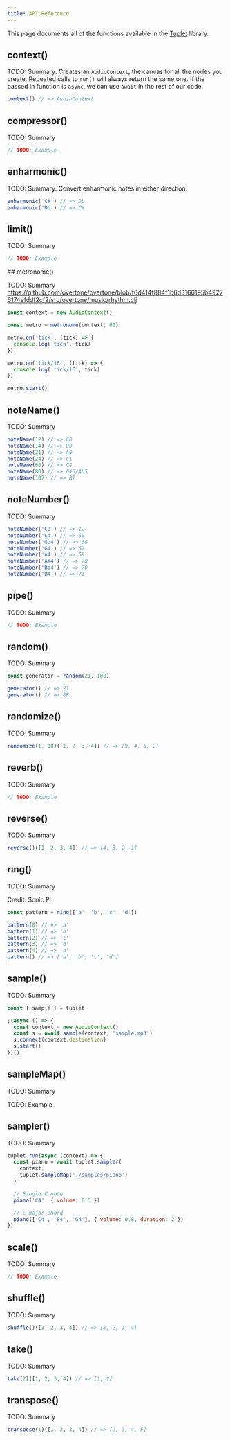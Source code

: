```yaml
---
title: API Reference
---
```


This page documents all of the functions available in the
[Tuplet](https://www.npmjs.com/package/@meleyal/tuplet) library.

## context()

TODO: Summary: Creates an `AudioContext`, the canvas for all the nodes you
create. Repeated calls to `run()` will always return the same one. If the passed
in function is `async`, we can use `await` in the rest of our code.

```js
context() // => AudioContext
```

## compressor()

TODO: Summary

```js
// TODO: Example
```

## enharmonic()

TODO: Summary. Convert enharmonic notes in either direction.

```js
enharmonic('C#') // => Db
enharmonic('Db') // => C#
```

## limit()

TODO: Summary

```js
// TODO: Example
```

## metronome()

TODO: Summary
https://github.com/overtone/overtone/blob/f6d414f884f1b6d3166195b49276174efddf2cf2/src/overtone/music/rhythm.clj

```js
const context = new AudioContext()

const metro = metronome(context, 60)

metro.on('tick', (tick) => {
  console.log('tick', tick)
})

metro.on('tick/16', (tick) => {
  console.log('tick/16', tick)
})

metro.start()
```

## noteName()

TODO: Summary

```js
noteName(12) // => C0
noteName(14) // => D0
noteName(21) // => A0
noteName(24) // => C1
noteName(60) // => C4
noteName(80) // => G#5/Ab5
noteName(107) // => B7
```

## noteNumber()

TODO: Summary

```js
noteNumber('C0') // => 12
noteNumber('C4') // => 60
noteNumber('Gb4') // => 66
noteNumber('G4') // => 67
noteNumber('A4') // => 69
noteNumber('A#4') // => 70
noteNumber('Bb4') // => 70
noteNumber('B4') // => 71
```

## pipe()

TODO: Summary

```js
// TODO: Example
```

## random()

TODO: Summary

```js
const generator = random(21, 108)

generator() // => 21
generator() // => 88
```

## randomize()

TODO: Summary

```js
randomize(1, 10)([1, 2, 3, 4]) // => [9, 4, 6, 2]
```

## reverb()

TODO: Summary

```js
// TODO: Example
```

## reverse()

TODO: Summary

```js
reverse()([1, 2, 3, 4]) // => [4, 3, 2, 1]
```

## ring()

TODO: Summary

Credit: Sonic Pi

```js
const pattern = ring(['a', 'b', 'c', 'd'])

pattern(0) // => 'a'
pattern(1) // => 'b'
pattern(2) // => 'c'
pattern(3) // => 'd'
pattern(4) // => 'a'
pattern() // => ['a', 'b', 'c', 'd']
```

## sample()

TODO: Summary

```js
const { sample } = tuplet

;(async () => {
  const context = new AudioContext()
  const s = await sample(context, 'sample.mp3')
  s.connect(context.destination)
  s.start()
})()
```

## sampleMap()

TODO: Summary

TODO: Example

## sampler()

TODO: Summary

```js
tuplet.run(async (context) => {
  const piano = await tuplet.sampler(
    context,
    tuplet.sampleMap('./samples/piano')
  )

  // Single C note
  piano('C4', { volume: 0.5 })

  // C major chord
  piano(['C4', 'E4', 'G4'], { volume: 0.8, duration: 2 })
})
```

## scale()

TODO: Summary

```js
// TODO: Example
```

## shuffle()

TODO: Summary

```js
shuffle()([1, 2, 3, 4]) // => [3, 2, 1, 4]
```

## take()

TODO: Summary

```js
take(2)([1, 2, 3, 4]) // => [1, 2]
```

## transpose()

TODO: Summary

```js
transpose(1)([1, 2, 3, 4]) // => [2, 3, 4, 5]
```
